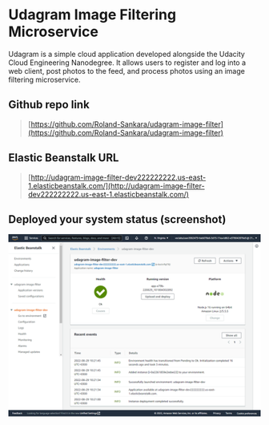 # Udagram Image Filtering Microservice

Udagram is a simple cloud application developed alongside the Udacity Cloud Engineering Nanodegree. It allows users to register and log into a web client, post photos to the feed, and process photos using an image filtering microservice.

## Github repo link
> [https://github.com/Roland-Sankara/udagram-image-filter](https://github.com/Roland-Sankara/udagram-image-filter)

## Elastic Beanstalk URL
> [http://udagram-image-filter-dev222222222.us-east-1.elasticbeanstalk.com/](http://udagram-image-filter-dev222222222.us-east-1.elasticbeanstalk.com/)

## Deployed your system status (screenshot)
![udagram-image-filter-dev-elasti-bean-stalk-env](./deployment_screenshots/udagram-image-filter-dev-Dashboard.png)
